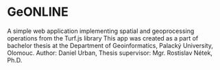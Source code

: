 # GeONLINE
A simple web application implementing spatial and geoprocessing operations from the Turf.js library
This app was created as a part of bachelor thesis at the Department of Geoinformatics, Palacký University, Olomouc. Author: Daniel Urban, Thesis supervisor: Mgr. Rostislav Nétek, Ph.D.

